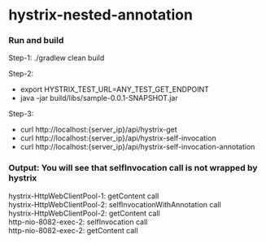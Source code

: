 # hystrix-nested-annotation

### Run and build
Step-1: 
./gradlew clean build

Step-2:
* export HYSTRIX_TEST_URL=ANY_TEST_GET_ENDPOINT
* java -jar build/libs/sample-0.0.1-SNAPSHOT.jar

Step-3:
* curl http://localhost:{server_ip}/api/hystrix-get
* curl http://localhost:{server_ip}/api/hystrix-self-invocation
* curl http://localhost:{server_ip}/api/hystrix-self-invocation-annotation


###  Output: You will see that selfInvocation call is not wrapped by hystrix
hystrix-HttpWebClientPool-1: getContent call<br/>
hystrix-HttpWebClientPool-2: selfInvocationWithAnnotation call<br />
hystrix-HttpWebClientPool-2: getContent call<br/>
http-nio-8082-exec-2: selfInvocation call<br/>
http-nio-8082-exec-2: getContent call<br/>

